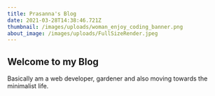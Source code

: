```yaml
---
title: Prasanna's Blog
date: 2021-03-28T14:38:46.721Z
thumbnail: /images/uploads/woman_enjoy_coding_banner.png
about_image: /images/uploads/FullSizeRender.jpeg
---
```

## Welcome to my Blog

Basically am a web developer, gardener and also moving towards the minimalist life.